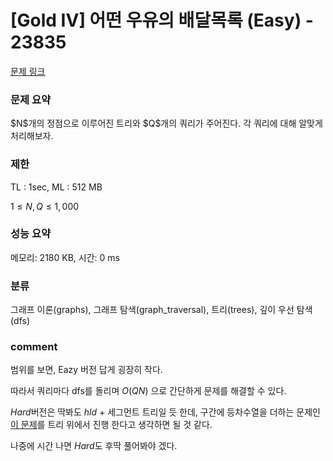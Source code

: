 # [Gold IV] 어떤 우유의 배달목록 (Easy) - 23835

[문제 링크](https://www.acmicpc.net/problem/23835)

### 문제 요약

<p> $N$개의 정점으로 이루어진 트리와 $Q$개의 쿼리가 주어진다. 각 쿼리에 대해 알맞게 처리해보자. </p>

### 제한

TL : 1sec, ML : 512 MB

$1 ≤ N, Q ≤ 1,000$

### 성능 요약

메모리: 2180 KB, 시간: 0 ms

### 분류

그래프 이론(graphs), 그래프 탐색(graph_traversal), 트리(trees), 깊이 우선 탐색(dfs)

### comment

범위를 보면, Eazy 버전 답게 굉장히 작다.

따라서 쿼리마다 dfs를 돌리며 $O(QN)$ 으로 간단하게 문제를 해결할 수 있다.

$Hard$버전은 딱봐도 $hld$ + 세그먼트 트리일 듯 한데, 구간에 등차수열을 더하는 문제인 [이 문제](https://www.acmicpc.net/problem/17353)를 트리 위에서 진행 한다고 생각하면 될 것 같다.

나중에 시간 나면 $Hard$도 후딱 풀어봐야 겠다.
